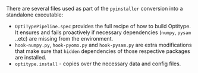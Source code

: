 There are several files used as part of the `pyinstaller` conversion into a
standalone executable:

  - `OptiTypePipeline.spec` provides the full recipe of how to build Optitype.
    It ensures and fails proactively if necessary dependencies (`numpy`, `pysam`
    ..etc) are missing from the environment.
  - `hook-numpy.py`, `hook-pyomo.py` and `hook-pysam.py` are extra
    modifications that make sure that `hidden` dependencies of those respective
    packages are installed.
  - `optitype.install` - copies over the necessary data and config files.

